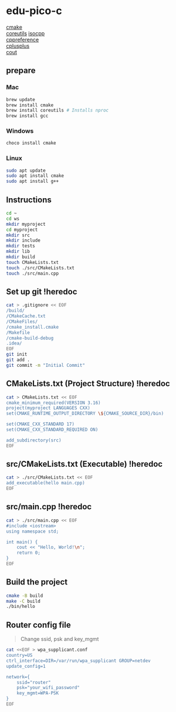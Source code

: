 # edu-pico-c

[cmake](https://cmake.org/)  
[coreutils](https://www.gnu.org/software/coreutils/)
[isocpp](https://isocpp.org/std/the-standard)  
[cppreference](https://en.cppreference.com/w)  
[cplusplus](https://cplusplus.com/reference/)  
[cout](https://cplusplus.com/reference/iostream/cout/?kw=cout)  

## prepare

### Mac

```bash
brew update
brew install cmake
brew install coreutils # Installs nproc
brew install gcc
```

### Windows

```bash
choco install cmake
```

### Linux

```bash
sudo apt update
sudo apt install cmake
sudo apt install g++
```

## Instructions

```bash
cd ~
cd ws
mkdir myproject
cd myproject
mkdir src
mkdir include
mkdir tests
mkdir lib
mkdir build
touch CMakeLists.txt
touch ./src/CMakeLists.txt
touch ./src/main.cpp
```

## Set up git !heredoc

```bash
cat > .gitignore << EOF
/build/
/CMakeCache.txt
/CMakeFiles/
/cmake_install.cmake
/Makefile
/cmake-build-debug
.idea/
EOF
git init
git add .
git commit -m "Initial Commit"
```

## CMakeLists.txt (Project Structure) !heredoc

```bash
cat > CMakeLists.txt << EOF
cmake_minimum_required(VERSION 3.16)
project(myproject LANGUAGES CXX)
set(CMAKE_RUNTIME_OUTPUT_DIRECTORY \${CMAKE_SOURCE_DIR}/bin)

set(CMAKE_CXX_STANDARD 17)
set(CMAKE_CXX_STANDARD_REQUIRED ON)

add_subdirectory(src)
EOF
```

## src/CMakeLists.txt (Executable) !heredoc

```bash
cat > ./src/CMakeLists.txt << EOF
add_executable(hello main.cpp)
EOF
```

## src/main.cpp !heredoc

```bash
cat > ./src/main.cpp << EOF
#include <iostream>
using namespace std;

int main() {
    cout << "Hello, World!\n";
    return 0;
}
EOF
```

## Build the project

```bash
cmake -B build
make -C build
./bin/hello
```

## Router config file

> Change ssid, psk and key_mgmt

```bash
cat <<EOF > wpa_supplicant.conf
country=US
ctrl_interface=DIR=/var/run/wpa_supplicant GROUP=netdev
update_config=1

network={
    ssid="router"
    psk="your_wifi_password"
    key_mgmt=WPA-PSK
}
EOF
```

